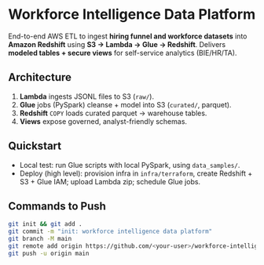 # Workforce Intelligence Data Platform

End-to-end AWS ETL to ingest **hiring funnel and workforce datasets** into **Amazon Redshift** using **S3 → Lambda → Glue → Redshift**. Delivers **modeled tables + secure views** for self-service analytics (BIE/HR/TA).

## Architecture
1. **Lambda** ingests JSONL files to S3 (`raw/`).
2. **Glue** jobs (PySpark) cleanse + model into S3 (`curated/`, parquet).
3. **Redshift** `COPY` loads curated parquet → warehouse tables.
4. **Views** expose governed, analyst-friendly schemas.

## Quickstart
- Local test: run Glue scripts with local PySpark, using `data_samples/`.
- Deploy (high level): provision infra in `infra/terraform`, create Redshift + S3 + Glue IAM; upload Lambda zip; schedule Glue jobs.

## Commands to Push
```bash
git init && git add .
git commit -m "init: workforce intelligence data platform"
git branch -M main
git remote add origin https://github.com/<your-user>/workforce-intelligence-data-platform.git
git push -u origin main
```

